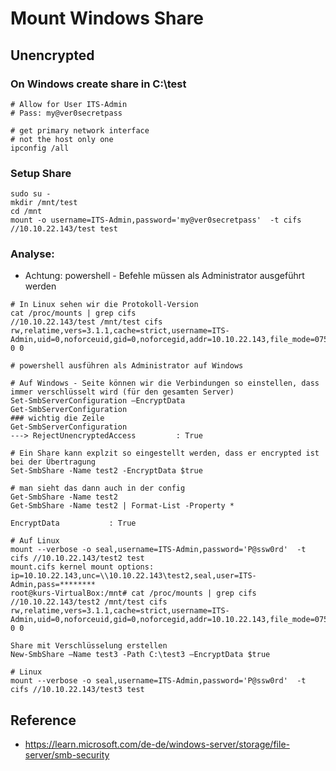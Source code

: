 # Mount Windows Share 

## Unencrypted 

### On Windows create share in C:\test 

```
# Allow for User ITS-Admin
# Pass: my@ver0secretpass 

```

```
# get primary network interface
# not the host only one 
ipconfig /all
```



### Setup Share 

```
sudo su -
mkdir /mnt/test
cd /mnt
mount -o username=ITS-Admin,password='my@ver0secretpass'  -t cifs //10.10.22.143/test test
```


### Analyse:

  * Achtung: powershell - Befehle müssen als Administrator ausgeführt werden 

```
# In Linux sehen wir die Protokoll-Version
cat /proc/mounts | grep cifs
//10.10.22.143/test /mnt/test cifs rw,relatime,vers=3.1.1,cache=strict,username=ITS-Admin,uid=0,noforceuid,gid=0,noforcegid,addr=10.10.22.143,file_mode=0755,dir_mode=0755,seal,soft,nounix,serverino,mapposix,rsize=4194304,wsize=4194304,bsize=1048576,retrans=1,echo_interval=60,actimeo=1,closetimeo=1 0 0
```

```
# powershell ausführen als Administrator auf Windows 

# Auf Windows - Seite können wir die Verbindungen so einstellen, dass immer verschlüsselt wird (für den gesamten Server)
Set-SmbServerConfiguration –EncryptData
Get-SmbServerConfiguration
### wichtig die Zeile
Get-SmbServerConfiguration
---> RejectUnencryptedAccess         : True
```

```
# Ein Share kann explzit so eingestellt werden, dass er encrypted ist bei der Übertragung
Set-SmbShare -Name test2 -EncryptData $true
```


```
# man sieht das dann auch in der config
Get-SmbShare -Name test2 
Get-SmbShare -Name test2 | Format-List -Property *

EncryptData           : True
```

```
# Auf Linux 
mount --verbose -o seal,username=ITS-Admin,password='P@ssw0rd'  -t cifs //10.10.22.143/test2 test
mount.cifs kernel mount options: ip=10.10.22.143,unc=\\10.10.22.143\test2,seal,user=ITS-Admin,pass=********
root@kurs-VirtualBox:/mnt# cat /proc/mounts | grep cifs
//10.10.22.143/test2 /mnt/test cifs rw,relatime,vers=3.1.1,cache=strict,username=ITS-Admin,uid=0,noforceuid,gid=0,noforcegid,addr=10.10.22.143,file_mode=0755,dir_mode=0755,seal,soft,nounix,serverino,mapposix,rsize=4194304,wsize=4194304,bsize=1048576,retrans=1,echo_interval=60,actimeo=1,closetimeo=1 0 0
```

```
Share mit Verschlüsselung erstellen
New-SmbShare –Name test3 -Path C:\test3 –EncryptData $true
```

```
# Linux
mount --verbose -o seal,username=ITS-Admin,password='P@ssw0rd'  -t cifs //10.10.22.143/test3 test
```

## Reference 

  * https://learn.microsoft.com/de-de/windows-server/storage/file-server/smb-security

